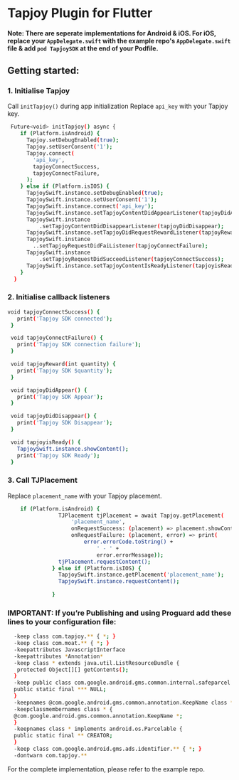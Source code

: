 # **Tapjoy Plugin for Flutter**

#### Note: There are seperate implementations for Android & iOS. For iOS, replace your `AppDelegate.swift` with the example repo's `AppDelegate.swift` file & add `pod TapjoySDK` at the end of your Podfile.

## Getting started:
### 1. Initialise Tapjoy 
Call `initTapjoy()` during app initialization
Replace `api_key` with your Tapjoy key.

```sh
 Future<void> initTapjoy() async {
    if (Platform.isAndroid) {
      Tapjoy.setDebugEnabled(true);
      Tapjoy.setUserConsent('1');
      Tapjoy.connect(
        'api_key',
        tapjoyConnectSuccess,
        tapjoyConnectFailure,
      );
    } else if (Platform.isIOS) {
      TapjoySwift.instance.setDebugEnabled(true);
      TapjoySwift.instance.setUserConsent('1');
      TapjoySwift.instance.connect('api_key');
      TapjoySwift.instance.setTapjoyContentDidAppearListener(tapjoyDidAppear);
      TapjoySwift.instance
          .setTapjoyContentDidDisappearListener(tapjoyDidDisappear);
      TapjoySwift.instance.setTapjoyDidRequestRewardListener(tapjoyReward);
      TapjoySwift.instance
        ..setTapjoyRequestDidFaiListener(tapjoyConnectFailure);
      TapjoySwift.instance
          .setTapjoyRequestDidSucceedListener(tapjoyConnectSuccess);
      TapjoySwift.instance.setTapjoyContentIsReadyListener(tapjoyisReady);
    }
  }
```
  
### 2. Initialise callback listeners
 
 ```sh
 void tapjoyConnectSuccess() {
    print('Tapjoy SDK connected');
  }

  void tapjoyConnectFailure() {
    print('Tapjoy SDK connection failure');
  }

  void tapjoyReward(int quantity) {
    print('Tapjoy SDK $quantity');
  }

  void tapjoyDidAppear() {
    print('Tapjoy SDK Appear');
  }

  void tapjoyDidDisappear() {
    print('Tapjoy SDK Disappear');
  }

  void tapjoyisReady() {
    TapjoySwift.instance.showContent();
    print('Tapjoy SDK Ready');
  }
 ```
 ### 3. Call TJPlacement 
  Replace `placement_name` with your Tapjoy placement. 
  
  ```sh
      if (Platform.isAndroid) {
                  TJPlacement tjPlacement = await Tapjoy.getPlacement(
                      'placement_name',
                      onRequestSuccess: (placement) => placement.showContent(),
                      onRequestFailure: (placement, error) => print(
                          error.errorCode.toString() +
                              ' - ' +
                              error.errorMessage));
                  tjPlacement.requestContent();
                } else if (Platform.isIOS) {
                  TapjoySwift.instance.getPlacement('placement_name');
                  TapjoySwift.instance.requestContent();
                 
                }
 ```               
  
  ### IMPORTANT: If you’re Publishing and using Proguard add these lines to your configuration file:
  ```sh
    -keep class com.tapjoy.** { *; }
    -keep class com.moat.** { *; }
    -keepattributes JavascriptInterface
    -keepattributes *Annotation*
    -keep class * extends java.util.ListResourceBundle {
     protected Object[][] getContents();
    }
    -keep public class com.google.android.gms.common.internal.safeparcel.SafeParcelable {
    public static final *** NULL;
    }
    -keepnames @com.google.android.gms.common.annotation.KeepName class *
    -keepclassmembernames class * {
    @com.google.android.gms.common.annotation.KeepName *;
    }
    -keepnames class * implements android.os.Parcelable {
    public static final ** CREATOR;
    }
    -keep class com.google.android.gms.ads.identifier.** { *; }
    -dontwarn com.tapjoy.**
 ```   
  For the complete implementation, please refer to the example repo.        
